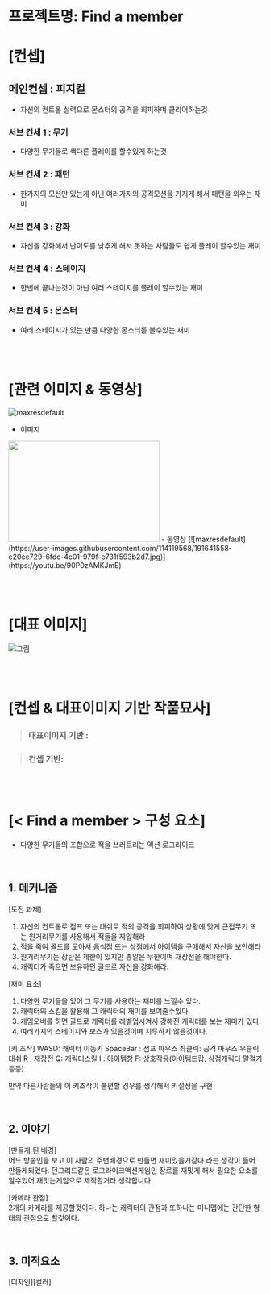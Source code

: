 # 프로젝트명: Find a member

# [컨셉]

## 메인컨셉 : 피지컬

- 자신의 컨트롤 실력으로 몬스터의 공격을 회피하며 클리어하는것 

### 서브 컨세 1 : 무기

- 다양한 무기들로 색다른 플레이를 할수있게 하는것

### 서브 컨세 2 : 패턴

-  한가지의 모션만 있는게 아닌 여러가지의 공격모션을 가지게 해서 패턴을 외우는 재미

### 서브 컨세 3 : 강화

- 자신을 강화해서 난이도를 낮추게 해서 못하는 사람들도 쉽게 플레이 할수있는 재미

### 서브 컨세 4 : 스테이지

- 한번에 끝나는것이 아닌 여러 스테이지를 플레이 할수있는 재미

### 서브 컨세 5 : 몬스터

- 여러 스테이지가 있는 만큼 다양한 몬스터를 볼수있는 재미

<br><br>

# [관련 이미지 & 동영상]
![maxresdefault](https://user-images.githubusercontent.com/114119568/191641558-e20ee729-6fdc-4c01-979f-e731f593b2d7.jpg)

- 이미지  
<img src="https://user-images.githubusercontent.com/114119568/191636784-7eda47b5-42ba-484d-b3c3-aeebfcebdf34.jpg"  width="300" height="200"/>
- 동영상
   [![maxresdefault](https://user-images.githubusercontent.com/114119568/191641558-e20ee729-6fdc-4c01-979f-e731f593b2d7.jpg)](https://youtu.be/90P0zAMKJmE)

<br><br>




# [대표 이미지]

![그림](./img/그림.png)

<br><br>

# [컨셉 & 대표이미지 기반 작품묘사]

> ### 대표이미지 기반 :

> ### 컨셉 기반:

<br><br>

# [< Find a member > 구성 요소]

- 다양한 무기들의 조합으로 적을 쓰러트리는 액션 로그라이크 

<br>

## 1. 메커니즘

[도전 과제]

1. 자신의 컨트롤로 점프 또는 대쉬로 적의 공격을 회피하여 상황에 맞게 근접무기 또는 원거리무기를 사용해서 적들을 제압해라
2. 적을 죽여 골드를 모아서 음식점 또는 상점에서 아이템을 구매해서 자신을 보안해라
3. 원거리무기는 장탄은 제한이 있지만 총알은 무한이며 재장전을 해야한다.
4. 캐릭터가 죽으면 보유하던 골드로 자신을 강화해라. 

[재미 요소]

1. 다양한 무기들을 있어 그 무기를 사용하는 재미를 느낄수 있다.
2. 캐릭터의 스킬을 활용해 그 캐릭터의 재미를 보여줄수있다.
3. 게임오버를 하면 골드로 캐릭터를 레벨업시켜서 강해진 캐릭터를 보는 재미가 있다.
4. 여러가지의 스테이지와 보스가 있을것이며 지루하지 않을것이다.


[키 조작]
WASD: 캐릭터 이동키
SpaceBar : 점프
마우스 좌클릭: 공격
마우스 우클릭: 대쉬
R : 재장전
Q: 캐릭터스킬
I : 아이템창
F: 상호작용(아이템드랍, 상점캐릭터 말걸기등등)

만약 다른사람들의 이 키조작이 
불편할 경우를 생각해서 키설정을 구현


<br>

## 2. 이야기

[만들게 된 배경]  
어느 방송인을 보고 이 사람의 주변배경으로 만들면 재미있을거같다 라는 생각이 들어 만들게되었다.
던그리드같은 로그라이크액션게임인 장르를 재밋게 해서 필요한 요소를 알수있어 재밋는게임으로 제작할거라 생각합니다

[카메라 관점]  
2개의 카메라를 제공할것이다.
하나는 캐릭터의 관점과 또하나는 미니맵에는 간단한 형태의 관점으로 할것이다.

<br>

## 3. 미적요소

[디자인][컬러]  
